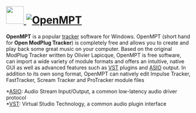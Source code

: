 # [<img src="https://cdn.jsdelivr.net/gh/AdmiringWorm/chocolatey-packages@36f480238c82ed040dee8926cf562c1c78e73ac3/icons/openmpt.png" height="48" width="48" /> ![OpenMPT](https://img.shields.io/chocolatey/v/openmpt.svg?label=OpenMPT&style=for-the-badge)](https://chocolatey.org/packages/openmpt)

**OpenMPT** is a popular [tracker](https://en.wikipedia.org/wiki/Tracker_%28music_software%29) software for Windows. OpenMPT (short hand for **Open ModPlug Tracker**) is completely free and allows you to create and play back some great music on your computer. Based on the original ModPlug Tracker written by Olivier Lapicque, OpenMPT is free software, can import a wide variety of module formats and offers an intuitive, native GUI as well as advanced features such as [VST][] plugins and [ASIO][] output. In addition to its own song format, OpenMPT can natively edit Impulse Tracker, FastTracker, Scream Tracker and ProTracker module files

[ASIO]: https://en.wikipedia.org/wiki/Audio_Stream_Input/Output
[VST]: https://en.wikipedia.org/wiki/Virtual_Studio_Technology
*[ASIO]: Audio Stream Input/Output, a common low-latency audio driver protocol  
*[VST]: Virtual Studio Technology, a common audio plugin interface
